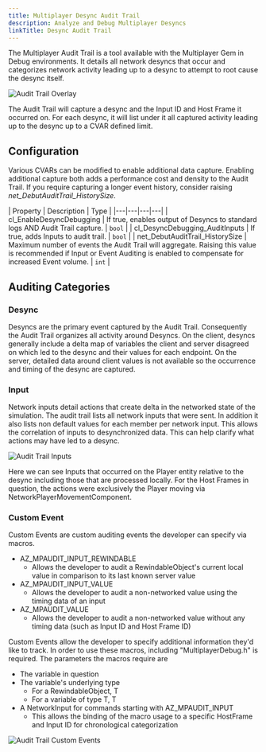 ```yaml
---
title: Multiplayer Desync Audit Trail
description: Analyze and Debug Multiplayer Desyncs
linkTitle: Desync Audit Trail
---
```


The Multiplayer Audit Trail is a tool available with the Multiplayer Gem in Debug environments. It details all network desyncs that occur and categorizes network activity leading up to a desync to attempt to root cause the desync itself.

![Audit Trail Overlay](/images/user-guide/gems/reference/multiplayer/audit_trail_default.png)

The Audit Trail will capture a desync and the Input ID and Host Frame it occurred on. For each desync, it will list under it all captured activity leading up to the desync up to a CVAR defined limit.

## Configuration
Various CVARs can be modified to enable additional data capture. Enabling additional capture both adds a performance cost and density to the Audit Trail. If you require capturing a longer event history, consider raising *net_DebutAuditTrail_HistorySize*.

| Property | Description | Type |
|---|---|---|---|
| cl_EnableDesyncDebugging | If true, enables output of Desyncs to standard logs AND Audit Trail capture. | `bool` |
| cl_DesyncDebugging_AuditInputs | If true, adds Inputs to audit trail. | `bool` |
| net_DebutAuditTrail_HistorySize | Maximum number of events the Audit Trail will aggregate. Raising this value is recommended if Input or Event Auditing is enabled to compensate for increased Event volume. | `int` |

## Auditing Categories
### Desync

Desyncs are the primary event captured by the Audit Trail. Consequently the Audit Trail organizes all activity around Desyncs. On the client, desyncs generally include a delta map of variables the client and server disagreed on which led to the desync and their values for each endpoint. On the server, detailed data around client values is not available so the occurrence and timing of the desync are captured. 
### Input

Network inputs detail actions that create delta in the networked state of the simulation. The audit trail lists all network inputs that were sent. In addition it also lists non default values for each member per network input. This allows the correlation of inputs to desynchronized data. This can help clarify what actions may have led to a desync.

![Audit Trail Inputs](/images/user-guide/gems/reference/multiplayer/audit_trail_input.png)

Here we can see Inputs that occurred on the Player entity relative to the desync including those that are processed locally. For the Host Frames in question, the actions were exclusively the Player moving via NetworkPlayerMovementComponent.

### Custom Event

Custom Events are custom auditing events the developer can specify via macros.

* AZ_MPAUDIT_INPUT_REWINDABLE
    * Allows the developer to audit a RewindableObject's current local value in comparison to its last known server value
* AZ_MPAUDIT_INPUT_VALUE
    * Allows the developer to audit a non-networked value using the timing data of an input
* AZ_MPAUDIT_VALUE
    * Allows the developer to audit a non-networked value without any timing data (such as Input ID and Host Frame ID)

Custom Events allow the developer to specify additional information they'd like to track. In order to use these macros, including "MultiplayerDebug.h" is required. The parameters the macros require are
* The variable in question
* The variable's underlying type
    * For a RewindableObject<T>, T
    * For a variable of type T, T
* A NetworkInput for commands starting with AZ_MPAUDIT_INPUT
    * This allows the binding of the macro usage to a specific HostFrame and Input ID for chronological categorization

![Audit Trail Custom Events](/images/user-guide/gems/reference/multiplayer/audit_trail_event.png)
